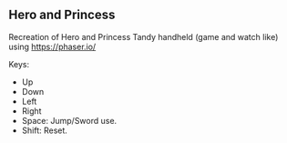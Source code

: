 ## Hero and Princess
Recreation of Hero and Princess Tandy handheld (game and watch like) using https://phaser.io/


Keys:
* Up
* Down
* Left
* Right
* Space: Jump/Sword use.
* Shift: Reset.
